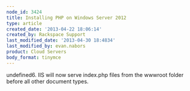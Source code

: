 ```yaml
---
node_id: 3424
title: Installing PHP on Windows Server 2012
type: article
created_date: '2013-04-22 18:06:14'
created_by: Rackspace Support
last_modified_date: '2013-04-30 18:4834'
last_modified_by: evan.nabors
product: Cloud Servers
body_format: tinymce
---
```


undefined6. IIS will now serve index.php files from the wwwroot folder before
all other document types.

 

